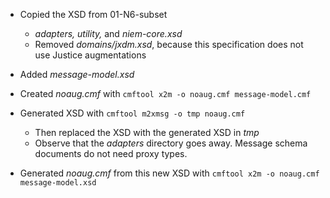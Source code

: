* Copied the XSD from 01-N6-subset
  * *adapters, utility,* and *niem-core.xsd*
  * Removed *domains/jxdm.xsd*, because this specification does not use Justice augmentations

* Added *message-model.xsd*

* Created *noaug.cmf* with `cmftool x2m -o noaug.cmf message-model.cmf`

* Generated XSD with `cmftool m2xmsg -o tmp noaug.cmf`

  * Then replaced the XSD with the generated XSD in *tmp*
  * Observe that the *adapters* directory goes away.  Message schema documents do not need proxy types.

* Generated *noaug.cmf* from this new XSD with `cmftool x2m -o noaug.cmf message-model.xsd`

  